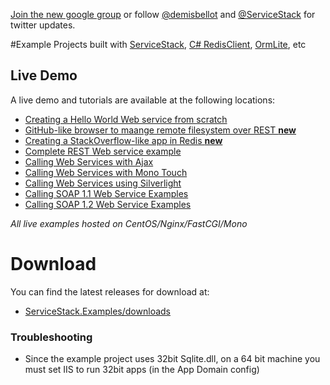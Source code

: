 [Join the new google group](http://groups.google.com/group/servicestack) or
follow [@demisbellot](http://twitter.com/demisbellot) and [@ServiceStack](http://twitter.com/servicestack)
for twitter updates.

#Example Projects built with [ServiceStack](https://github.com/mythz/ServiceStack), [C# RedisClient](https://github.com/mythz/ServiceStack.Redis), [OrmLite](https://github.com/mythz/ServiceStack.OrmLite), etc

## Live Demo

A live demo and tutorials are available at the following locations:

* [Creating a Hello World Web service from scratch](http://servicestack.net/ServiceStack.Hello/Default.htm)
* [GitHub-like browser to maange remote filesystem over REST **new**](http://servicestack.net/RestFiles/)
* [Creating a StackOverflow-like app in Redis **new**](http://servicestack.net/RedisStackOverflow/)
* [Complete REST Web service example](http://servicestack.net/ServiceStack.MovieRest/)
* [Calling Web Services with Ajax](http://servicestack.net/ServiceStack.Examples.Clients/Default.htm)
* [Calling Web Services with Mono Touch](http://www.servicestack.net/monotouch/remote-info/)
* [Calling Web Services using Silverlight](http://servicestack.net/ServiceStack.Examples.Clients/Silverlight.htm)
* [Calling SOAP 1.1 Web Service Examples](http://servicestack.net/ServiceStack.Examples.Clients/Soap11.aspx)
* [Calling SOAP 1.2 Web Service Examples](http://servicestack.net/ServiceStack.Examples.Clients/Soap12.aspx)

_All live examples hosted on CentOS/Nginx/FastCGI/Mono_

# Download

You can find the latest releases for download at:

* [ServiceStack.Examples/downloads](https://github.com/mythz/ServiceStack.Examples/downloads)


### Troubleshooting

- Since the example project uses 32bit Sqlite.dll, on a 64 bit machine you must set IIS to run 32bit apps (in the App Domain config)


